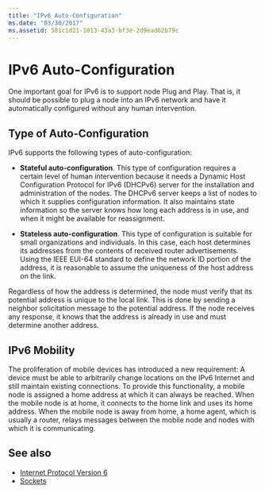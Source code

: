 ```yaml
---
title: "IPv6 Auto-Configuration"
ms.date: "03/30/2017"
ms.assetid: 581c1d21-1013-43a3-bf3e-2d9ead62b79c
---
```

# IPv6 Auto-Configuration
One important goal for IPv6 is to support node Plug and Play. That is, it should be possible to plug a node into an IPv6 network and have it automatically configured without any human intervention.  
  
## Type of Auto-Configuration  
 IPv6 supports the following types of auto-configuration:  
  
- **Stateful auto-configuration**. This type of configuration requires a certain level of human intervention because it needs a Dynamic Host Configuration Protocol for IPv6 (DHCPv6) server for the installation and administration of the nodes. The DHCPv6 server keeps a list of nodes to which it supplies configuration information. It also maintains state information so the server knows how long each address is in use, and when it might be available for reassignment.  
  
- **Stateless auto-configuration**. This type of configuration is suitable for small organizations and individuals. In this case, each host determines its addresses from the contents of received router advertisements. Using the IEEE EUI-64 standard to define the network ID portion of the address, it is reasonable to assume the uniqueness of the host address on the link.  
  
 Regardless of how the address is determined, the node must verify that its potential address is unique to the local link. This is done by sending a neighbor solicitation message to the potential address. If the node receives any response, it knows that the address is already in use and must determine another address.  
  
## IPv6 Mobility  
 The proliferation of mobile devices has introduced a new requirement: A device must be able to arbitrarily change locations on the IPv6 Internet and still maintain existing connections. To provide this functionality, a mobile node is assigned a home address at which it can always be reached. When the mobile node is at home, it connects to the home link and uses its home address. When the mobile node is away from home, a home agent, which is usually a router, relays messages between the mobile node and nodes with which it is communicating.  
  
## See also

- [Internet Protocol Version 6](../../../docs/framework/network-programming/internet-protocol-version-6.md)
- [Sockets](../../../docs/framework/network-programming/sockets.md)
